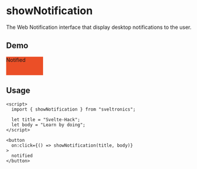 # showNotification

The Web Notification interface that display desktop notifications to the user.

## Demo

<script>
  import { showNotification } from "sveltronics";

  let title = "Svelte-use";
  let body = "Learn by doing";

  function show() {
    showNotification(title, body)
  }
</script>

<div
  on:click={show}
  style="width: 100px; height: 50px; cursor: pointer; background: #eb4f27"
  class="text-white rounded-md flex justify-center items-center"
>
  Notified
</div>

## Usage

```svelte
<script>
  import { showNotification } from "sveltronics";

  let title = "Svelte-Hack";
  let body = "Learn by doing";
</script>

<button
  on:click={() => showNotification(title, body)}
>
  notified
</button>
```